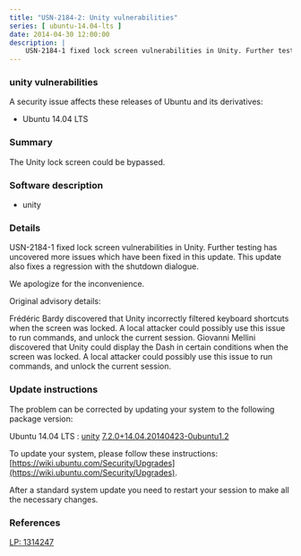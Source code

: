 ```yaml
---
title: "USN-2184-2: Unity vulnerabilities"
series: [ ubuntu-14.04-lts ]
date: 2014-04-30 12:00:00
description: |
    USN-2184-1 fixed lock screen vulnerabilities in Unity. Further testing has uncovered more issues which have been fixed in this update. This update also fixes a regression with the shutdown dialogue.
--- 
```

 
### unity vulnerabilities

A security issue affects these releases of Ubuntu and its derivatives:

* Ubuntu 14.04 LTS

### Summary

The Unity lock screen could be bypassed. 

### Software description

* unity 

### Details

USN-2184-1 fixed lock screen vulnerabilities in Unity. Further testing has uncovered more issues which have been fixed in this update. This update also fixes a regression with the shutdown dialogue.

We apologize for the inconvenience.

Original advisory details:

 Frédéric Bardy discovered that Unity incorrectly filtered keyboard shortcuts when the screen was locked. A local attacker could possibly use this issue to run commands, and unlock the current session. Giovanni Mellini discovered that Unity could display the Dash in certain conditions when the screen was locked. A local attacker could possibly use this issue to run commands, and unlock the current session. 

### Update instructions

The problem can be corrected by updating your system to the following package version:

Ubuntu 14.04 LTS
 : [unity](https://launchpad.net/ubuntu/+source/unity) <span> [7.2.0+14.04.20140423-0ubuntu1.2](https://launchpad.net/ubuntu/+source/unity/7.2.0+14.04.20140423-0ubuntu1.2) </span> 

To update your system, please follow these instructions: [https://wiki.ubuntu.com/Security/Upgrades](https://wiki.ubuntu.com/Security/Upgrades).

After a standard system update you need to restart your session to make all the necessary changes. 

### References

 [LP: 1314247](https://launchpad.net/bugs/1314247)
 
